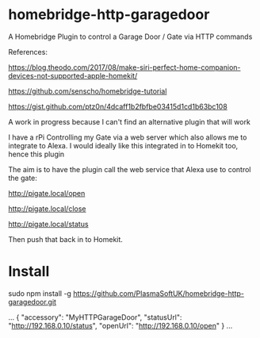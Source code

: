 # homebridge-http-garagedoor
A Homebridge Plugin to control a Garage Door / Gate via HTTP commands

References:

  https://blog.theodo.com/2017/08/make-siri-perfect-home-companion-devices-not-supported-apple-homekit/
  
  https://github.com/senscho/homebridge-tutorial

  https://gist.github.com/ptz0n/4dcaff1b2fbfbe03415d1cd1b63bc108


A work in progress because I can't find an alternative plugin that will work

I have a rPi Controlling my Gate via a web server which also allows me to integrate to Alexa.
I would ideally like this integrated in to Homekit too, hence this plugin

The aim is to have the plugin call the web service that Alexa use to control the gate:

http://pigate.local/open

http://pigate.local/close

http://pigate.local/status

Then push that back in to Homekit.



# Install

sudo npm install -g https://github.com/PlasmaSoftUK/homebridge-http-garagedoor.git

...
{
  "accessory": "MyHTTPGarageDoor",
  "statusUrl": "http://192.168.0.10/status",
  "openUrl": "http://192.168.0.10/open"
}
...
